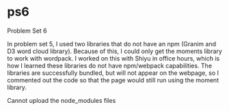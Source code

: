 # ps6
Problem Set 6 


In problem set 5, I used two libraries that do not have an npm (Granim and D3 word cloud library). Because of this, I could only get the moments library to work with wordpack. I worked on this with Shiyu in office hours, which is how I learned these libraries do not have npm/webpack capabilities. The libraries are successfully bundled, but will not appear on the webpage, so I commented out the code so that the page would still run using the moment library. 

Cannot upload the node_modules files 

